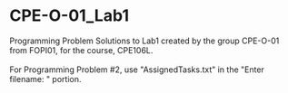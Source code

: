 # CPE-O-01_Lab1
Programming Problem Solutions to Lab1 created by the group CPE-O-01 from FOPI01, for the course, CPE106L. <br />
<br />
For Programming Problem #2, use "AssignedTasks.txt" in the "Enter filename: " portion.
